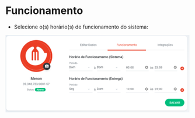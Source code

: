# Funcionamento

* Selecione o(s) horário(s) de funcionamento do sistema:

![](<../../.gitbook/assets/image (57).png>)
